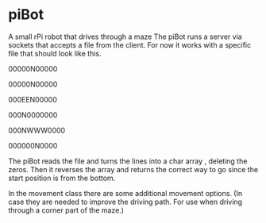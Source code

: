 # piBot
A small rPi robot that drives through a maze
The piBot runs a server via sockets that accepts a file from the client.
For now it works with a specific file that should look like this.

00000N00000

00000N00000

000EEN00000

000N0000000

000NWWW0000

000000N0000

The piBot reads the file and turns the lines into a char array , deleting the zeros.
Then it reverses the array and returns the correct way to go since the start position is from the bottom.

In the movement class there are some additional movement options. 
(In case they are needed to improve the driving path. For use when driving through a corner part of the maze.)

